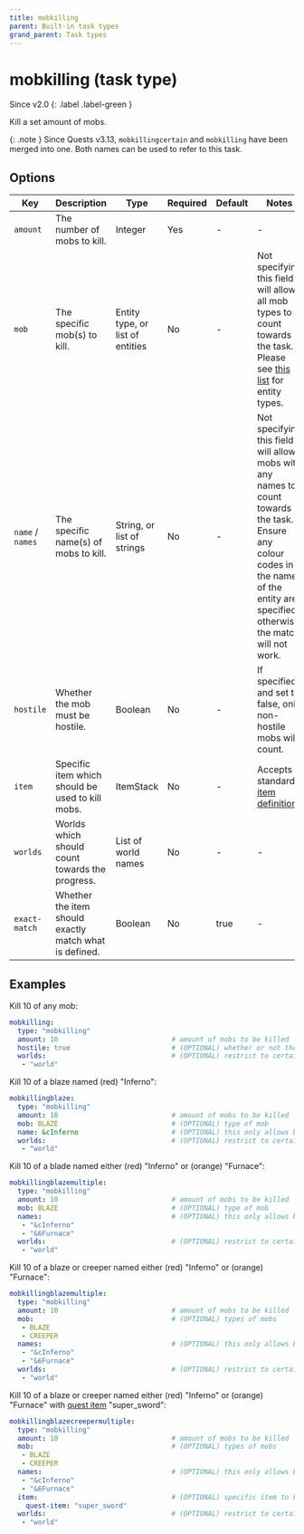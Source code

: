 ```yaml
---
title: mobkilling
parent: Built-in task types
grand_parent: Task types
---
```


# mobkilling (task type)

Since v2.0
{: .label .label-green }

Kill a set amount of mobs.

{: .note }
Since Quests v3.13, `mobkillingcertain` and `mobkilling` have been
merged into one. Both names can be used to refer to this task.

## Options

| Key              | Description                                            | Type                             | Required | Default | Notes                                                                                                                                                                                              |
|------------------|--------------------------------------------------------|----------------------------------|----------|---------|----------------------------------------------------------------------------------------------------------------------------------------------------------------------------------------------------|
| `amount`         | The number of mobs to kill.                            | Integer                          | Yes      | \-      | \-                                                                                                                                                                                                 |
| `mob`            | The specific mob(s) to kill.                           | Entity type, or list of entities | No       | \-      | Not specifying this field will allow all mob types to count towards the task. Please see [this list](https://hub.spigotmc.org/javadocs/bukkit/org/bukkit/entity/EntityType.html) for entity types. |
| `name` / `names` | The specific name(s) of mobs to kill.                  | String, or list of strings       | No       | \-      | Not specifying this field will allow mobs with any names to count towards the task. Ensure any colour codes in the name of the entity are specified, otherwise the match will not work.            |
| `hostile`        | Whether the mob must be hostile.                       | Boolean                          | No       | \-      | If specified and set to false, only non-hostile mobs will count.                                                                                                                                   |
| `item`           | Specific item which should be used to kill mobs.       | ItemStack                        | No       | \-      | Accepts standard [item definition](../configuration/defining-items).                                                                                                                               |
| `worlds`         | Worlds which should count towards the progress.        | List of world names              | No       | \-      | \-                                                                                                                                                                                                 |
| `exact-match`    | Whether the item should exactly match what is defined. | Boolean                          | No       | true    | \-                                                                                                                                                                                                 |

## Examples

Kill 10 of any mob:

``` yaml
mobkilling:
  type: "mobkilling"
  amount: 10                            # amount of mobs to be killed
  hostile: true                         # (OPTIONAL) whether or not the mob is hostile - default: both
  worlds:                               # (OPTIONAL) restrict to certain worlds
   - "world"
```

Kill 10 of a blaze named (red) "Inferno":

``` yaml
mobkillingblaze:
  type: "mobkilling"
  amount: 10                            # amount of mobs to be killed
  mob: BLAZE                            # (OPTIONAL) type of mob
  name: &cInferno                       # (OPTIONAL) this only allows blazes called "&cInferno" - default: any name
  worlds:                               # (OPTIONAL) restrict to certain worlds
   - "world"
```

Kill 10 of a blade named either (red) "Inferno" or (orange) "Furnace":

``` yaml
mobkillingblazemultiple:
  type: "mobkilling"
  amount: 10                            # amount of mobs to be killed
  mob: BLAZE                            # (OPTIONAL) type of mob
  names:                                # (OPTIONAL) this only allows blazes called "&cInferno" OR "&6Furnace" - default: any name
   - "&cInferno"
   - "&6Furnace"
  worlds:                               # (OPTIONAL) restrict to certain worlds
   - "world"
```

Kill 10 of a blaze or creeper named either (red) "Inferno" or (orange)
"Furnace":

``` yaml
mobkillingblazemultiple:
  type: "mobkilling"
  amount: 10                            # amount of mobs to be killed
  mob:                                  # (OPTIONAL) types of mobs
   - BLAZE                              
   - CREEPER
  names:                                # (OPTIONAL) this only allows blazes called "&cInferno" OR "&6Furnace" - default: any name
   - "&cInferno"
   - "&6Furnace"
  worlds:                               # (OPTIONAL) restrict to certain worlds
   - "world"
```

Kill 10 of a blaze or creeper named either (red) "Inferno" or (orange)
"Furnace" with [quest item](../configuration/defining-items#quest-items)
"super_sword":

``` yaml
mobkillingblazecreepermultiple:
  type: "mobkilling"
  amount: 10                            # amount of mobs to be killed
  mob:                                  # (OPTIONAL) types of mobs
   - BLAZE                              
   - CREEPER
  names:                                # (OPTIONAL) this only allows blazes called "&cInferno" OR "&6Furnace" - default: any name
   - "&cInferno"
   - "&6Furnace"
  item:                                 # (OPTIONAL) specific item to kill with
    quest-item: "super_sword"
  worlds:                               # (OPTIONAL) restrict to certain worlds
   - "world"
```
